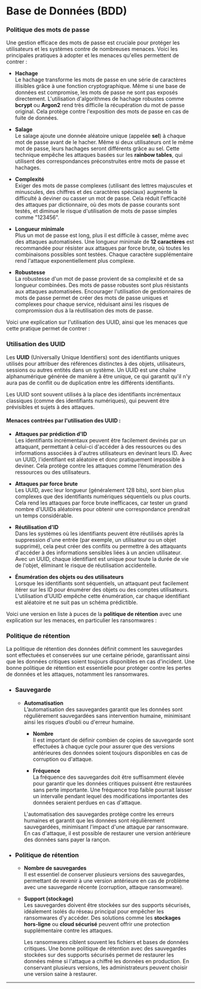 # Base de Données (BDD)

### **Politique des mots de passe**

Une gestion efficace des mots de passe est cruciale pour protéger les utilisateurs et les systèmes contre de nombreuses menaces. Voici les principales pratiques à adopter et les menaces qu'elles permettent de contrer :

- **Hachage**  
  Le hachage transforme les mots de passe en une série de caractères illisibles grâce à une fonction cryptographique. Même si une base de données est compromise, les mots de passe ne sont pas exposés directement. L'utilisation d'algorithmes de hachage robustes comme **bcrypt** ou **Argon2** rend très difficile la récupération du mot de passe original. Cela protège contre l'exposition des mots de passe en cas de fuite de données.

- **Salage**  
  Le salage ajoute une donnée aléatoire unique (appelée **sel**) à chaque mot de passe avant de le hacher. Même si deux utilisateurs ont le même mot de passe, leurs hachages seront différents grâce au sel. Cette technique empêche les attaques basées sur les **rainbow tables**, qui utilisent des correspondances préconstruites entre mots de passe et hachages.

- **Complexité**  
  Exiger des mots de passe complexes (utilisant des lettres majuscules et minuscules, des chiffres et des caractères spéciaux) augmente la difficulté à deviner ou casser un mot de passe. Cela réduit l'efficacité des attaques par dictionnaire, où des mots de passe courants sont testés, et diminue le risque d'utilisation de mots de passe simples comme "123456".

- **Longueur minimale**  
  Plus un mot de passe est long, plus il est difficile à casser, même avec des attaques automatisées. Une longueur minimale de **12 caractères** est recommandée pour résister aux attaques par force brute, où toutes les combinaisons possibles sont testées. Chaque caractère supplémentaire rend l'attaque exponentiellement plus complexe.

- **Robustesse**  
  La robustesse d'un mot de passe provient de sa complexité et de sa longueur combinées. Des mots de passe robustes sont plus résistants aux attaques automatisées. Encourager l'utilisation de gestionnaires de mots de passe permet de créer des mots de passe uniques et complexes pour chaque service, réduisant ainsi les risques de compromission dus à la réutilisation des mots de passe.


Voici une explication sur l'utilisation des UUID, ainsi que les menaces que cette pratique permet de contrer :


### **Utilisation des UUID**

Les **UUID** (Universally Unique Identifiers) sont des identifiants uniques utilisés pour attribuer des références distinctes à des objets, utilisateurs, sessions ou autres entités dans un système. Un UUID est une chaîne alphanumérique générée de manière à être unique, ce qui garantit qu'il n'y aura pas de conflit ou de duplication entre les différents identifiants.

Les UUID sont souvent utilisés à la place des identifiants incrémentaux classiques (comme des identifiants numériques), qui peuvent être prévisibles et sujets à des attaques.

#### Menaces contrées par l'utilisation des UUID :

- **Attaques par prédiction d'ID**  
  Les identifiants incrémentaux peuvent être facilement devinés par un attaquant, permettant à celui-ci d'accéder à des ressources ou des informations associées à d'autres utilisateurs en devinant leurs ID. Avec un UUID, l'identifiant est aléatoire et donc pratiquement impossible à deviner. Cela protège contre les attaques comme l’énumération des ressources ou des utilisateurs.

- **Attaques par force brute**  
  Les UUID, avec leur longueur (généralement 128 bits), sont bien plus complexes que des identifiants numériques séquentiels ou plus courts. Cela rend les attaques par force brute inefficaces, car tester un grand nombre d'UUIDs aléatoires pour obtenir une correspondance prendrait un temps considérable.

- **Réutilisation d'ID**  
  Dans les systèmes où les identifiants peuvent être réutilisés après la suppression d'une entrée (par exemple, un utilisateur ou un objet supprimé), cela peut créer des conflits ou permettre à des attaquants d'accéder à des informations sensibles liées à un ancien utilisateur. Avec un UUID, chaque identifiant est unique pour toute la durée de vie de l'objet, éliminant le risque de réutilisation accidentelle.

- **Énumération des objets ou des utilisateurs**  
  Lorsque les identifiants sont séquentiels, un attaquant peut facilement itérer sur les ID pour énumérer des objets ou des comptes utilisateurs. L'utilisation d'UUID empêche cette énumération, car chaque identifiant est aléatoire et ne suit pas un schéma prédictible.

Voici une version en liste à puces de la **politique de rétention** avec une explication sur les menaces, en particulier les ransomwares :


### **Politique de rétention**

La politique de rétention des données définit comment les sauvegardes sont effectuées et conservées sur une certaine période, garantissant ainsi que les données critiques soient toujours disponibles en cas d'incident. Une bonne politique de rétention est essentielle pour protéger contre les pertes de données et les attaques, notamment les ransomwares.

- ### **Sauvegarde**

  - **Automatisation**  
    L’automatisation des sauvegardes garantit que les données sont régulièrement sauvegardées sans intervention humaine, minimisant ainsi les risques d’oubli ou d'erreur humaine.

    - **Nombre**  
      Il est important de définir combien de copies de sauvegarde sont effectuées à chaque cycle pour assurer que des versions antérieures des données soient toujours disponibles en cas de corruption ou d'attaque.

    - **Fréquence**  
      La fréquence des sauvegardes doit être suffisamment élevée pour garantir que les données critiques puissent être restaurées sans perte importante. Une fréquence trop faible pourrait laisser un intervalle pendant lequel des modifications importantes des données seraient perdues en cas d'attaque.

    L'automatisation des sauvegardes protège contre les erreurs humaines et garantit que les données sont régulièrement sauvegardées, minimisant l'impact d'une attaque par ransomware. En cas d'attaque, il est possible de restaurer une version antérieure des données sans payer la rançon.

- ###  **Politique de rétention**

  - **Nombre de sauvegardes**  
    Il est essentiel de conserver plusieurs versions des sauvegardes, permettant de revenir à une version antérieure en cas de problème avec une sauvegarde récente (corruption, attaque ransomware).

  - **Support (stockage)**  
    Les sauvegardes doivent être stockées sur des supports sécurisés, idéalement isolés du réseau principal pour empêcher les ransomwares d'y accéder. Des solutions comme les **stockages hors-ligne** ou **cloud sécurisé** peuvent offrir une protection supplémentaire contre les attaques.

    Les ransomwares ciblent souvent les fichiers et bases de données critiques. Une bonne politique de rétention avec des sauvegardes stockées sur des supports sécurisés permet de restaurer les données même si l'attaque a chiffré les données en production. En conservant plusieurs versions, les administrateurs peuvent choisir une version saine à restaurer.

---

